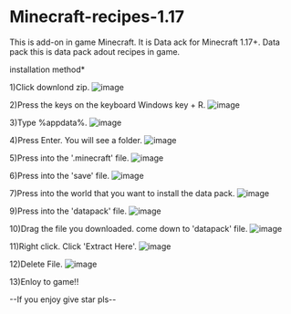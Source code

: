 # Minecraft-recipes-1.17

This is add-on in game Minecraft. It is Data ack for Minecraft 1.17+. 
Data pack this is data pack adout recipes in game.

installation method*

1)Click downlond zip.
![image](https://user-images.githubusercontent.com/85094885/166609399-aa5edea5-310b-4156-93a0-e45007163077.png)

2)Press the keys on the keyboard Windows key + R.
![image](https://user-images.githubusercontent.com/85094885/166609566-cb96ce54-0366-4e04-81f1-0649b4f5ce04.png)

3)Type %appdata%.
![image](https://user-images.githubusercontent.com/85094885/166609597-97150804-ed34-4371-98ee-b551a1c4e9ec.png)

4)Press Enter. You will see a folder.
![image](https://user-images.githubusercontent.com/85094885/166609759-f1ac9cdf-0816-420a-bb1b-9c0ae28ced51.png)

5)Press into the '.minecraft' file.
![image](https://user-images.githubusercontent.com/85094885/166609804-d21e18a7-aad0-4b7a-a900-66687fe0f409.png)

6)Press into the 'save' file.
![image](https://user-images.githubusercontent.com/85094885/166609858-f8331711-e631-4c8e-a688-db46c3bee00a.png)

7)Press into the world that you want to install the data pack.
![image](https://user-images.githubusercontent.com/85094885/166609950-31783863-5398-4025-b04c-3d86e49cab2f.png)

9)Press into the 'datapack' file.
![image](https://user-images.githubusercontent.com/85094885/166610007-2b1fd9d2-0f5b-4ca6-8c99-b8c657d91017.png)

10)Drag the file you downloaded. come down to 'datapack' file.
![image](https://user-images.githubusercontent.com/85094885/166610152-8831f662-986b-4a01-bd4f-81334a0082b3.png)

11)Right click. Click 'Extract Here'.
![image](https://user-images.githubusercontent.com/85094885/166610189-7f32fede-4f2e-4efa-bba4-363e726453e3.png)

12)Delete File.
![image](https://user-images.githubusercontent.com/85094885/166610369-d8ed4348-8bea-4bb3-9667-3f56c6dbba08.png)

13)Enloy to game!!


--If you enjoy give star pls--



